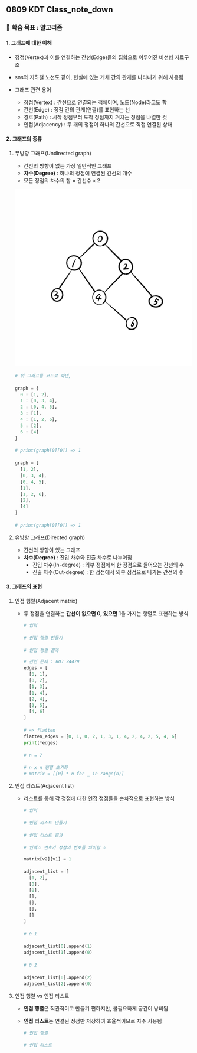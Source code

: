 ## 0809 KDT Class_note_down

### 🎯 학습 목표 : 알고리즘

#### 1. 그래프에 대한 이해

- 정점(Vertex)과 이를 연결하는 간선(Edge)들의 집합으로 이루어진 비선형 자료구조
- sns와 지하철 노선도 같이, 현실에 있는 개체 간의 관게를 나타내기 위해 사용됨

- 그래프 관련 용어
  - 정점(Vertex) : 간선으로 연결되는 객체이며, 노드(Node)라고도 함
  - 간선(Edge) : 정점 간의 관계(연결)를 표현하는 선
  - 경로(Path) : 시작 정점부터 도착 정점까지 거치는 정점을 나열한 것
  - 인접(Adjacency) : 두 개의 정점이 하나의 간선으로 직접 연결된 상태



#### 2. 그래프의 종류

1. 무방향 그래프(Undirected graph)

   - 간선의 방향이 없는 가장 일반적인 그래프
   - **차수(Degree)** : 하나의 정점에 연결된 간선의 개수
   - 모든 정점의 차수의 합 = 간선수 x 2

   ![0809](220809.assets/0809.jpg)

   ```python
   # 위 그래프를 코드로 짜면,
   
   graph = {
     0 : [1, 2],
     1 : [0, 3, 4],
     2 : [0, 4, 5],
     3 : [1],
     4 : [1, 2, 6],
     5 : [2],
     6 : [4]
   }
   
   # print(graph[0][0]) => 1
   
   graph = [
     [1, 2],
     [0, 3, 4],
     [0, 4, 5],
     [1],
     [1, 2, 6],
     [2],
     [4]
   ]
   
   # print(graph[0][0]) => 1
   ```

   

2. 유방향 그래프(Directed graph)
   - 간선의 방향이 있는 그래프
   - **차수(Degree)** : 진입 차수와 진출 차수로 나누어짐
     - 진입 차수(In-degree) : 외부 정점에서 한 정점으로 들어오는 간선의 수
     - 진출 차수(Out-degree) : 한 정점에서 외부 정점으로 나가는 간선의 수



#### 3. 그래프의 표현

1. 인접 행렬(Adjacent matrix)

   - 두 정점을 연결하는 **간선이 없으면 0, 있으면 1**을 가지는 행렬로 표현하는 방식

     ```python
     # 입력
     
     # 인접 행렬 만들기
     
     # 인접 행렬 결과
     ```

     ```python
     # 관련 문제 : BOJ 24479
     edges = [
       [0, 1],
       [0, 2],
       [1, 3],
       [1, 4],
       [2, 4],
       [2, 5],
       [4, 6]
     ]
     
     # => flatten
     flatten_edges = [0, 1, 0, 2, 1, 3, 1, 4, 2, 4, 2, 5, 4, 6]
     print(*edges)
     
     # n = 7
     
     # n x n 행렬 초기화
     # matrix = [[0] * n for _ in range(n)]
     ```

   

2. 인접 리스트(Adjacent list)

   - 리스트를 통해 각 정점에 대한 인접 정점들을 순차적으로 표현하는 방식

     ```python
     # 입력
     
     # 인접 리스트 만들기
     
     # 인접 리스트 결과
     
     # 인덱스 번호가 정점의 번호를 의미함 ⭐️
     ```

     ```python
     matrix[v2][v1] = 1
     
     adjacent_list = [
       [1, 2],
       [0],
       [0],
       [],
       [],
       [],
       []
     ]
     
     # 0 1
     
     adjacent_list[0].append(1)
     adjacent_list[1].append(0)
     
     # 0 2
     
     adjacent_list[0].append(2)
     adjacent_list[2].append(0)
     ```



3. 인접 행렬 vs 인접 리스트

   - **인접 행렬**은 직관적이고 만들기 편하지만, 불필요하게 공간이 낭비됨

   - **인접 리스트**는 연결된 정점만 저장하여 효율적이므로 자주 사용됨

     ```python
     # 인접 행렬
     
     # 인접 리스트
     ```

     
